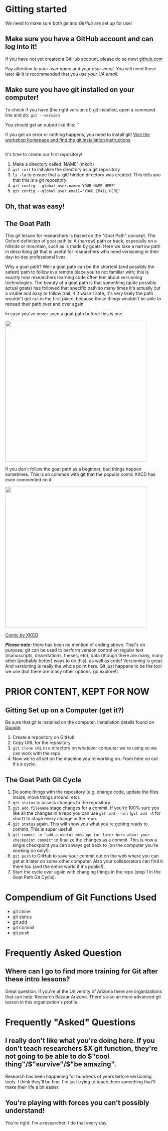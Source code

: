 # Gitting started
We need to make sure both *git* and *GitHub* are set up for use!

## Make sure you have a GitHub account and can log into it!
If you have not yet created a GitHub account, please do so now! [github.com](https://github.com)

Pay attention to your *user name* and your *user email*. You will need these later :grin:
It is recommended that you *use your UA email*.

## Make sure you have git installed on your computer!
To check if you have (the right version of) git installed, open a command line and do:
`git --version`

You should get an output like this:
``

If you get an error or nothing happens, you need to install git! [Visit the workshop homepage and find the git installation instructions](https://ua-carpentries-workshops.github.io/2019-10-26-Tucson/).

##
It's time to create our first repository!
1. Make a directory called 'NAME' (mkdir)
2. `git init` to initialize the directory as a git repository
3. `ls -la` to ensure that a .git/ hidden directory was created. This tells you that this is a git repository
4. `git config --global user.name='YOUR NAME HERE'`
5. `git config --global user.email='YOUR EMAIL HERE'`

Oh, that was easy!
-----------------------------------------------------------------------------------------------------------------------------
## The Goat Path
This git lesson for researchers is based on the "Goat Path" concept. The Oxford definition of goat path is: A (narrow) path or track, especially on a hillside or mountain, such as is made by goats. Here we take a narrow path in describing git that is useful for researchers who need versioning in their day-to-day professional lives.

Why a goat path? Well a goat path can be the shortest (and possibly the safest) path to follow in a remote place you're not familiar with; this is exactly how researchers learning code often feel about versioning technologies. The beauty of a goat path is that something (quite possibly actual goats) has followed that specific path so many times it's actually cut a visible and easy to follow trail. If it wasn't safe, it's very likely the path wouldn't get cut in the first place, because those things wouldn't be able to retread their path over and over again.

In case you've never seen a goat path before: this is one.

<img src="/images/goat_path.jpg" width="450">

If you don't follow the goat path as a beginner, bad things happen sometimes. This is so common with git that the popular comic XKCD has even commented on it.

<img src="/images/git_xkcd.png" width="450">

[Comic by XKCD](https://xkcd.com/1597/)


***Please note:*** there has been no mention of coding above. That's on purpose; git can be used to perform version control on regular text (manuscripts, dissertations, theses, etc), data (though there are many, many other [probably better] ways to do this), as well as code! Versioning is great. And versioning is really the whole point here. Git just happens to be the tool we use (but there are many other options, go explore!).


# PRIOR CONTENT, KEPT FOR NOW
## Gitting Set up on a Computer (get it?)
Be sure that git is installed on the computer. Installation details found on [Google](https://duckduckgo.com/?q=never+gonna+give+you+up+video+autoplay+not+on+youtube&t=ffab&ia=videos&iax=videos&iai=dQw4w9WgXcQ).
1. Create a repository on GitHub
2. Copy URL for the repository
3. `git clone URL` in a directory on whatever computer we're using so we can work with the repo.
4. Now we're all set on the machine you're working on. From here on out it's a cycle.

## The Goat Path Git Cycle
1. Do some things with the repository (e.g. change code, update the files inside, move things around, etc).
2. `git status` to assess changes to the repository.
3. `git add filename` stage changes for a commit. If you're 100% sure you like all the changes in a repo you can use `git add --all` (`git add -A` for short) to stage every change in the repo.
4. `git status` again. This will show you what you're getting ready to commit. This is super useful!
5. `git commit -m "add a useful message for later here about your checkpoint commit"` to finalize the changes as a commit. This is now a single checkpoint you can always get back to (on the computer you're working on only!).
6. `git push` to GitHub to save your commit out on the web where you can get at it later on some other computer. Also your collaborators can find it there too (and the entire world if it's public!).
7. Start the cycle over again with changing things in the repo (step 1 in the Goat Path Git Cycle).


# Compendium of Git Functions Used
- git clone
- git status
- git add
- git commit
- git push

# Frequently Asked Question
## Where can I go to find more training for Git after these intro lessons?
Great question. If you're at the University of Arizona there are organizations that can help: Research Bazaar Arizona. There's also an more advanced git lesson in this organization's profile.



# Frequently "Asked" Questions

## I really don't like what you're doing here. If you don't teach researchers $X git function, they're not going to be able to do $"cool thing"/$"survive"/$"be amazing".
Research has been happening for hundreds of years before versioning tools. I think they'll be fine. I'm just trying to teach them something that'll make their life a bit easier.

## You're playing with forces you can't possibly understand!
You're right. I'm a researcher; I do that every day.
